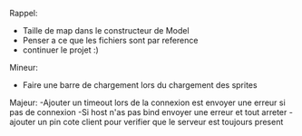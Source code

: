 Rappel:
- Taille de map dans le constructeur de Model
- Penser a ce que les fichiers sont par reference
- continuer le projet :)

Mineur:
- Faire une barre de chargement lors du chargement des sprites

Majeur:
-Ajouter un timeout lors de la connexion est envoyer une erreur si pas de connexion
-Si host n'as pas bind envoyer une erreur et tout arreter
-ajouter un pin cote client pour verifier que le serveur est toujours present